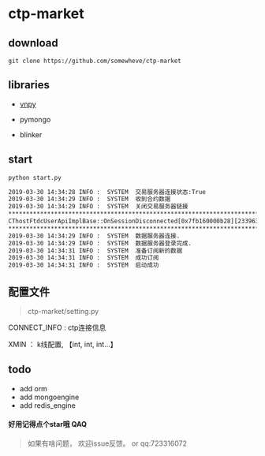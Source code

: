 # ctp-market

## download 
```
git clone https://github.com/somewheve/ctp-market
```

## libraries

- [vnpy](https://github.com/vnpy/vnpy)

- pymongo
- blinker

## start 
```bash
python start.py  

2019-03-30 14:34:28	INFO :	SYSTEM	交易服务器连接状态:True
2019-03-30 14:34:29	INFO :	SYSTEM	收到合约数据
2019-03-30 14:34:29	INFO :	SYSTEM	关闭交易服务器链接
****************************************************************************************************
CThostFtdcUserApiImplBase::OnSessionDisconnected[0x7fb160000b28][233963521][    0]
****************************************************************************************************
2019-03-30 14:34:29	INFO :	SYSTEM	数据服务器连接.
2019-03-30 14:34:29	INFO :	SYSTEM	数据服务器登录完成.
2019-03-30 14:34:31	INFO :	SYSTEM	准备订阅新的数据
2019-03-30 14:34:31	INFO :	SYSTEM	成功订阅
2019-03-30 14:34:31	INFO :	SYSTEM	启动成功
```

## 配置文件 
> ctp-market/setting.py

CONNECT_INFO : ctp连接信息

XMIN ： k线配置, 【int, int, int...】



## todo 
- add orm 
- add mongoengine
- add redis_engine

#### 好用记得点个star哦  QAQ

> 如果有啥问题， 欢迎issue反馈。 or qq:723316072
